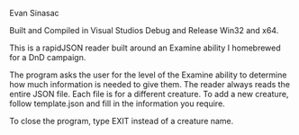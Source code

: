 Evan Sinasac

Built and Compiled in Visual Studios Debug and Release Win32 and x64.

This is a rapidJSON reader built around an Examine ability I homebrewed for a DnD campaign.

The program asks the user for the level of the Examine ability to determine how much information is needed to give them.
The reader always reads the entire JSON file.  Each file is for a different creature.
To add a new creature, follow template.json and fill in the information you require.

To close the program, type EXIT instead of a creature name.